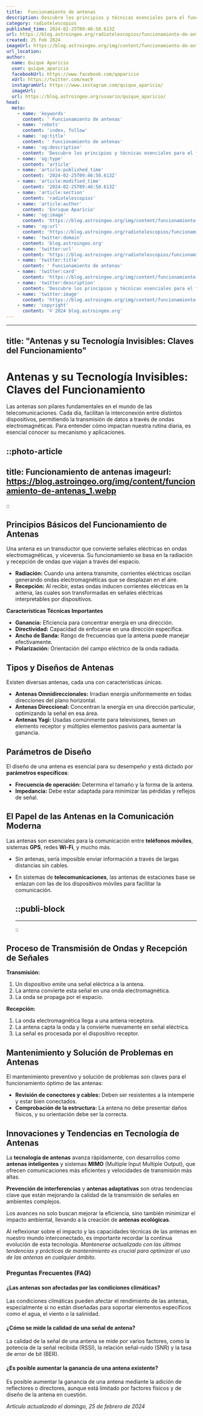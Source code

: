 ```yaml
---
title:  Funcionamiento de antenas
description: Descubre los principios y técnicas esenciales para el funcionamiento óptimo de antenas. Mejora tu señal hoy con nuestros consejos expertos.
category: radiotelescopios
published_time: 2024-02-25T09:46:50.613Z
url: https://blog.astroingeo.org/radiotelescopios/funcionamiento-de-antenas
created: 25 Feb 2024
imageUrl: https://blog.astroingeo.org/img/content/funcionamiento-de-antenas_1.webp
url_location:
author:
  name: Quique Aparicio
  user: quique_aparicio
  facebookUrl: https://www.facebook.com/qaparicio
  xUrl: https://twitter.com/eac9
  instagramUrl: https://www.instagram.com/quique_aparicio/
  imageUrl: 
  url: https://blog.astroingeo.org/usuario/quique_aparicio/
head:
  meta:
    - name: 'keywords'
      content: ' Funcionamiento de antenas'
    - name: 'robots'
      content: 'index, follow'
    - name: 'og:title'
      content: ' Funcionamiento de antenas'
    - name: 'og:description'
      content: 'Descubre los principios y técnicas esenciales para el funcionamiento óptimo de antenas. Mejora tu señal hoy con nuestros consejos expertos.'
    - name: 'og:type'
      content: 'article'
    - name: 'article:published_time'
      content: '2024-02-25T09:46:50.613Z'
    - name: 'article:modified_time'
      content: '2024-02-25T09:46:50.613Z'
    - name: 'article:section'
      content: 'radiotelescopios'
    - name: 'article:author'
      content: 'Enrique Aparicio'
    - name: 'og:image'
      content: 'https://blog.astroingeo.org/img/content/funcionamiento-de-antenas_1.webp'
    - name: 'og:url'
      content: 'https://blog.astroingeo.org/radiotelescopios/funcionamiento-de-antenas'
    - name: 'twitter:domain'
      content: 'blog.astroingeo.org'
    - name: 'twitter:url'
      content: 'https://blog.astroingeo.org/radiotelescopios/funcionamiento-de-antenas'
    - name: 'twitter:title'
      content: ' Funcionamiento de antenas'
    - name: 'twitter:card'
      content: 'https://blog.astroingeo.org/img/content/funcionamiento-de-antenas_1.webp'
    - name: 'twitter:description'
      content: 'Descubre los principios y técnicas esenciales para el funcionamiento óptimo de antenas. Mejora tu señal hoy con nuestros consejos expertos.'
    - name: 'twitter:image'
      content: 'https://blog.astroingeo.org/img/content/funcionamiento-de-antenas_1.webp'
    - name: 'copyright'
      content: '© 2024 blog.astroingeo.org'
---
```

---
title: "Antenas y su Tecnología Invisibles: Claves del Funcionamiento"
---

# Antenas y su Tecnología Invisibles: Claves del Funcionamiento

Las antenas son pilares fundamentales en el mundo de las telecomunicaciones. Cada día, facilitan la interconexión entre distintos dispositivos, permitiendo la transmisión de datos a través de ondas electromagnéticas. Para entender cómo impactan nuestra rutina diaria, es esencial conocer su mecanismo y aplicaciones.


::photo-article
---
title:  Funcionamiento de antenas
imageurl: https://blog.astroingeo.org/img/content/funcionamiento-de-antenas_1.webp
---
::


## Principios Básicos del Funcionamiento de Antenas

Una antena es un transductor que convierte señales eléctricas en ondas electromagnéticas, y viceversa. Su funcionamiento se basa en la radiación y recepción de ondas que viajan a través del espacio.

- **Radiación:** Cuando una antena transmite, corrientes eléctricas oscilan generando ondas electromagnéticas que se desplazan en el aire.
- **Recepción:** Al recibir, estas ondas inducen corrientes eléctricas en la antena, las cuales son transformadas en señales eléctricas interpretables por dispositivos.

**Características Técnicas Importantes**
- **Ganancia:** Eficiencia para concentrar energía en una dirección.
- **Directividad:** Capacidad de enfocarse en una dirección específica.
- **Ancho de Banda:** Rango de frecuencias que la antena puede manejar efectivamente.
- **Polarización:** Orientación del campo eléctrico de la onda radiada.

## Tipos y Diseños de Antenas

Existen diversas antenas, cada una con características únicas.

- **Antenas Omnidireccionales:** Irradian energía uniformemente en todas direcciones del plano horizontal.
- **Antenas Direccional:** Concentran la energía en una dirección particular, optimizando la señal en esa área.
- **Antenas Yagi:** Usadas comúnmente para televisiones, tienen un elemento receptor y múltiples elementos pasivos para aumentar la ganancia.

## Parámetros de Diseño

El diseño de una antena es esencial para su desempeño y está dictado por **parámetros específicos**:
- **Frecuencia de operación:** Determina el tamaño y la forma de la antena.
- **Impedancia:** Debe estar adaptada para minimizar las pérdidas y reflejos de señal.

## El Papel de las Antenas en la Comunicación Moderna

Las antenas son esenciales para la comunicación entre **teléfonos móviles**, sistemas **GPS**, redes **Wi-Fi**, y mucho más.

- Sin antenas, sería imposible enviar información a través de largas distancias sin cables.
- En sistemas de **telecomunicaciones**, las antenas de estaciones base se enlazan con las de los dispositivos móviles para facilitar la comunicación.


  ::publi-block
  ---
  ---
  ::
  
  
## Proceso de Transmisión de Ondas y Recepción de Señales

**Transmisión:**
1. Un dispositivo emite una señal eléctrica a la antena.
2. La antena convierte esta señal en una onda electromagnética.
3. La onda se propaga por el espacio.

**Recepción:**
1. La onda electromagnética llega a una antena receptora.
2. La antena capta la onda y la convierte nuevamente en señal eléctrica.
3. La señal es procesada por el dispositivo receptor.

## Mantenimiento y Solución de Problemas en Antenas

El mantenimiento preventivo y solución de problemas son claves para el funcionamiento óptimo de las antenas:
- **Revisión de conectores y cables:** Deben ser resistentes a la intemperie y estar bien conectados.
- **Comprobación de la estructura:** La antena no debe presentar daños físicos, y su orientación debe ser la correcta.

## Innovaciones y Tendencias en Tecnología de Antenas

La **tecnología de antenas** avanza rápidamente, con desarrollos como **antenas inteligentes** y sistemas **MIMO** (Multiple Input Multiple Output), que ofrecen comunicaciones más eficientes y velocidades de transmisión más altas.

**Prevención de interferencias** y **antenas adaptativas** son otras tendencias clave que están mejorando la calidad de la transmisión de señales en ambientes complejos.

Los avances no solo buscan mejorar la eficiencia, sino también minimizar el impacto ambiental, llevando a la creación de **antenas ecológicas**.

Al reflexionar sobre el impacto y las capacidades técnicas de las antenas en nuestro mundo interconectado, es importante recordar la continua evolución de esta tecnología. *Mantenerse actualizado con las últimas tendencias y prácticas de mantenimiento es crucial para optimizar el uso de las antenas en cualquier ámbito.*

### Preguntas Frecuentes (FAQ)

#### ¿Las antenas son afectadas por las condiciones climáticas?

Las condiciones climáticas pueden afectar el rendimiento de las antenas, especialmente si no están diseñadas para soportar elementos específicos como el agua, el viento o la salinidad.

#### ¿Cómo se mide la calidad de una señal de antena?

La calidad de la señal de una antena se mide por varios factores, como la potencia de la señal recibida (RSSI), la relación señal-ruido (SNR) y la tasa de error de bit (BER).

#### ¿Es posible aumentar la ganancia de una antena existente?

Es posible aumentar la ganancia de una antena mediante la adición de reflectores o directores, aunque está limitado por factores físicos y de diseño de la antena en cuestión.

_Artículo actualizado el domingo, 25 de febrero de 2024_